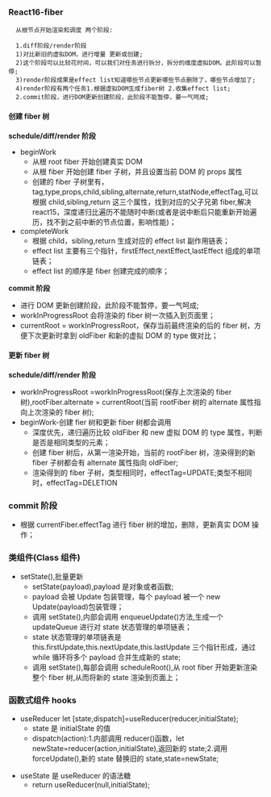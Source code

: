 ### React16-fiber

```
  从根节点开始渲染和调度 两个阶段:

  1.diff阶段/render阶段
  1)对比新旧的虚拟DOM，进行增量 更新或创建;
  2)这个阶段可以比较花时间，可以我们对任务进行拆分，拆分的维度虚拟DOM。此阶段可以暂停;
  3)render阶段成果是effect list知道哪些节点更新哪些节点删除了，哪些节点增加了;
  4)render阶段有两个任务1.根据虚拟DOM生成fiber树 2.收集effect list;
  2.commit阶段，进行DOM更新创建阶段，此阶段不能暂停，要一气呵成;
```

#### 创建 fiber 树

**schedule/diff/render 阶段**

- beginWork
  - 从根 root fiber 开始创建真实 DOM
  - 从根 fiber 开始创建 fiber 子树，并且设置当前 DOM 的 props 属性
  - 创建的 fiber 子树里有， tag,type,props,child,sibling,alternate,return,statNode,effectTag,可以根据 child,sibling,return 这三个属性，找到对应的父子兄弟 fiber,解决 react15，深度递归比遍历不能随时中断(或者是说中断后只能重新开始遍历，找不到之前中断的节点位置，影响性能)；
- completeWork
  - 根据 child，sibling,return 生成对应的 effect list 副作用链表；
  - effect list 主要有三个指针，firstEffect,nextEffect,lastEffect 组成的单项链表；
  - effect list 的顺序是 fiber 创建完成的顺序；

**commit 阶段**

- 进行 DOM 更新创建阶段，此阶段不能暂停，要一气呵成;
- workInProgressRoot 会将渲染的 fiber 树一次插入到页面里；
- currentRoot = workInProgressRoot，保存当前最终渲染的后的 fiber 树，方便下次更新时拿到 oldFiber 和新的虚拟 DOM 的 type 做对比；

#### 更新 fiber 树

**schedule/diff/render 阶段**

- workInProgressRoot =workInProgressRoot(保存上次渲染的 fiber 树),rootFiber.alternate = currentRoot(当前 rootFiber 树的 alternate 属性指向上次渲染的 fiber 树);
- beginWork-创建 fier 树和更新 fiber 树都会调用
  - 深度优先，递归遍历比较 oldFiber 和 new 虚拟 DOM 的 type 属性，判断是否是相同类型的元素；
  - 创建 fiber 树后，从第一渲染开始，当前的 rootFiber 树，渲染得到的新 fiber 子树都会有 alternate 属性指向 oldFiber;
  - 渲染得到的 fiber 子树，类型相同时，effectTag=UPDATE;类型不相同时，effectTag=DELETION

### commit 阶段

- 根据 currentFiber.effectTag 进行 fiber 树的增加，删除，更新真实 DOM 操作；

### 类组件(Class 组件)

- setState(),批量更新
  - setState(payload),payload 是对象或者函数;
  - payload 会被 Update 包装管理，每个 payload 被一个 new Update(payload)包装管理；
  - 调用 setState(),内部会调用 enqueueUpdate()方法,生成一个 updateQueue 进行对 state 状态管理的单项链表；
  - state 状态管理的单项链表是 this.firstUpdate,this.nextUpdate,this.lastUpdate 三个指针形成，通过 while 循环将多个 payload 合并生成新的 state;
  - 调用 setState(),每部会调用 scheduleRoot(),从 root fiber 开始更新渲染整个 fiber 树,从而将新的 state 渲染到页面上；

### 函数式组件 hooks

- useReducer
  let [state,dispatch]=useReducer(reducer,initialState);
  - state 是 initialState 的值
  - dispatch(action):1.内部调用 reducer()函数，let newState=reducer(action,initialState),返回新的 state;2.调用 forceUpdate(),新的 state 替换旧的 state,state=newState;

* useState 是 useReducer 的语法糖
  - return useReducer(null,initialState);
